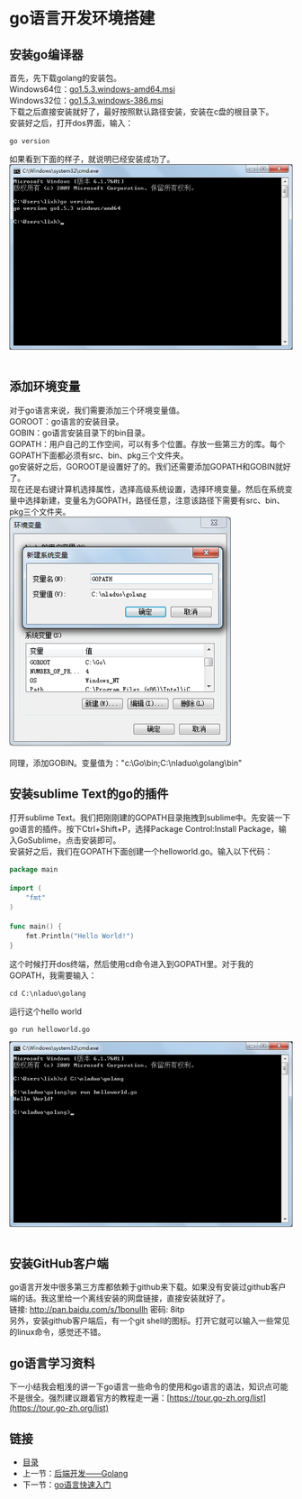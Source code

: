 # go语言开发环境搭建

## 安装go编译器
首先，先下载golang的安装包。<br>
Windows64位：[go1.5.3.windows-amd64.msi](http://www.golangtc.com/static/go/1.5.3/go1.5.3.windows-amd64.msi)<br>
Windows32位：[go1.5.3.windows-386.msi](http://www.golangtc.com/static/go/1.5.3/go1.5.3.windows-386.msi)<br>
下载之后直接安装就好了，最好按照默认路径安装，安装在c盘的根目录下。<br>
安装好之后，打开dos界面，输入：
``` shell
go version
```
如果看到下面的样子，就说明已经安装成功了。<br>
![](./imgs/5.1/5.1-1.png?raw=true)<br><br>
## 添加环境变量
对于go语言来说，我们需要添加三个环境变量值。<br>
GOROOT：go语言的安装目录。<br>
GOBIN：go语言安装目录下的bin目录。<br>
GOPATH：用户自己的工作空间，可以有多个位置。存放一些第三方的库。每个GOPATH下面都必须有src、bin、pkg三个文件夹。<br>
go安装好之后，GOROOT是设置好了的。我们还需要添加GOPATH和GOBIN就好了。<br>
现在还是右键计算机选择属性，选择高级系统设置，选择环境变量。然后在系统变量中选择新建，变量名为GOPATH，路径任意，注意该路径下需要有src、bin、pkg三个文件夹。<br>
![](./imgs/5.1/5.1-2.png?raw=true)<br><br>
同理，添加GOBIN。变量值为："c:\Go\bin;C:\nladuo\golang\bin"
## 安装sublime Text的go的插件
打开sublime Text。我们把刚刚建的GOPATH目录拖拽到sublime中。先安装一下go语言的插件。按下Ctrl+Shift+P，选择Package Control:Install Package，输入GoSublime，点击安装即可。<br>
安装好之后，我们在GOPATH下面创建一个helloworld.go。输入以下代码：
``` go
package main

import (
	"fmt"
)

func main() {
	fmt.Println("Hello World!")
}
```
这个时候打开dos终端，然后使用cd命令进入到GOPATH里。对于我的GOPATH，我需要输入：
``` shell
cd C:\nladuo\golang
```
运行这个hello world
``` shell
go run helloworld.go
```
![](./imgs/5.1/5.1-3.png?raw=true)<br><br>
## 安装GitHub客户端
go语言开发中很多第三方库都依赖于github来下载。如果没有安装过github客户端的话。我这里给一个离线安装的网盘链接，直接安装就好了。<br>
链接: http://pan.baidu.com/s/1bonuIlh 密码: 8itp<br>
另外，安装github客户端后，有一个git shell的图标。打开它就可以输入一些常见的linux命令，感觉还不错。<br>
## go语言学习资料
下一小结我会粗浅的讲一下go语言一些命令的使用和go语言的语法，知识点可能不是很全。强烈建议跟着官方的教程走一遍：[https://tour.go-zh.org/list](https://tour.go-zh.org/list)

## 链接
- [目录](directory.md)  
- 上一节：[后端开发——Golang](5.0.md)  
- 下一节：[go语言快速入门](5.2.md)
